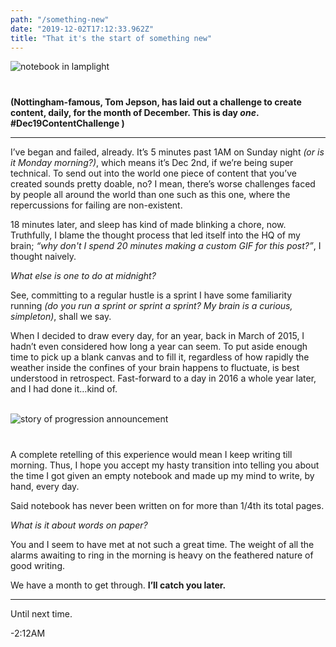```yaml
---
path: "/something-new"
date: "2019-12-02T17:12:33.962Z"
title: "That it's the start of something new"
---
```


<img src="/blog/notebook.gif" alt="notebook in lamplight" style="margin: 0px 0 40px; display: block; max-width: 100%;" />




**(Nottingham-famous, Tom Jepson, has laid out a challenge to create content, daily, for the month of December. This is day _one_. #Dec19ContentChallenge )**    
<hr/>  

I’ve began and failed, already. It’s 5 minutes past 1AM on Sunday night _(or is it Monday morning?)_, which means it’s Dec 2nd, if we’re being super technical. To send out into the world one piece of content that you’ve created sounds pretty doable, no? I mean, there’s worse challenges faced by people all around the world than one such as this one, where the repercussions for failing are non-existent.  


18 minutes later, and sleep has kind of made blinking a chore, now. Truthfully, I blame the thought process that led itself into the HQ of my brain; _“why don't I spend 20 minutes making a custom GIF for this post?”_, I thought naively.  


_What else is one to do at midnight?_  


See, committing to a regular hustle is a sprint I have some familiarity running _(do you run a sprint or sprint a sprint? My brain is a curious, simpleton)_, shall we say.  


When I decided to draw every day, for an year, back in March of 2015, I hadn’t even considered how long a year can seem. To put aside enough time to pick up a blank canvas and to fill it, regardless of how rapidly the weather inside the confines of your brain happens to fluctuate, is best understood in retrospect. Fast-forward to a day in 2016 a whole year later, and I had done it…kind of.  
<br/>  

<img src="/blog/storyofprogression.jpg" alt="story of progression announcement" style="margin: 0px 0 40px; display: block; max-width: 100%;" />


A complete retelling of this experience would mean I keep writing till morning. Thus, I hope you accept my hasty transition into telling you about the time I got given an empty notebook and made up my mind to write, by hand, every day.  


Said notebook has never been written on for more than 1/4th its total pages.  


_What is it about words on paper?_  


You and I seem to have met at not such a great time. The weight of all the alarms awaiting to ring in the morning is heavy on the feathered nature of good writing.  


We have a month to get through. **I’ll catch you later.**  



<hr>  


Until next time.  

-2:12AM